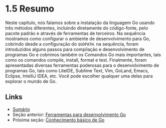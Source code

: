 # 1.5 Resumo

Neste capítulo, nós falamos sobre a instalação da linguagem Go usando três métodos diferentes, incluindo diretamente do código-fonte, pelo pacote padrão e através de ferramentas de terceiros.
Na sequência mostramos como configurar o ambiente de desenvolvimento para Go, cobrindo desde a configuração do `$GOPATH`. na sequência, foram introduzidos alguns passos para compilação e desenvolvimento de programas Go e cobrimos também os Comandos Go mais importantes, tais como os comandos compile, install, format e test.
Finalmente, foram apresentadas diversas ferramentas poderosas para o desenvolvimento de programas Go, tais como LiteIDE, Sublime Text, Vim, GoLand, Emacs, Eclipse, IntelliJ IDEA, etc. Você pode escolher qualquer uma delas para explorar o mundo de Go.

## Links

- [Sumário](preface.md)
- Seção anterior: [Ferramentas para desenvolvimento Go](01.4.md)
- Próxima seção: [Conhecimento básico de Go](02.0.md)
